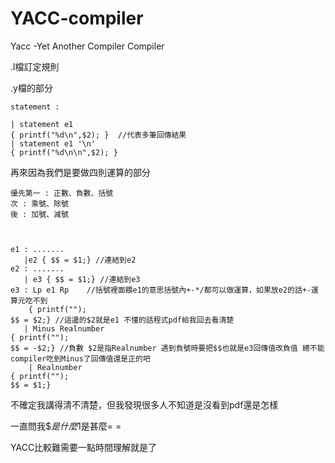 # YACC-compiler
Yacc -Yet Another Compiler Compiler

.l檔訂定規則

.y檔的部分

    statement : 

    | statement e1
    { printf("%d\n",$2); }  //代表多筆回傳結果
    | statement e1 '\n' 
    { printf("%d\n\n",$2); }
    
再來因為我們是要做四則運算的部分
    
    優先第一 : 正數、負數、括號
    次 : 乘號、除號
    後 : 加號、減號
    
    
    
    e1 : .......
       |e2 { $$ = $1;} //連結到e2
    e2 : .......
       | e3 { $$ = $1;} //連結到e3
    e3 : Lp e1 Rp    //括號裡面餵e1的意思括號內+-*/都可以做運算，如果放e2的話+-運算元吃不到
        { printf("");
    $$ = $2;} //這邊的$2就是e1 不懂的話程式pdf給我回去看清楚
       | Minus Realnumber
    { printf("");
    $$ = -$2;} //負數 $2是指Realnumber 遇到負號時要把$$也就是e3回傳值改負值 總不能compiler吃到Minus了回傳值還是正的吧
        | Realnumber
    { printf("");
    $$ = $1;}


不確定我講得清不清楚，但我發現很多人不知道是沒看到pdf還是怎樣

一直問我$$是什麼$1是甚麼= =

YACC比較難需要一點時間理解就是了
